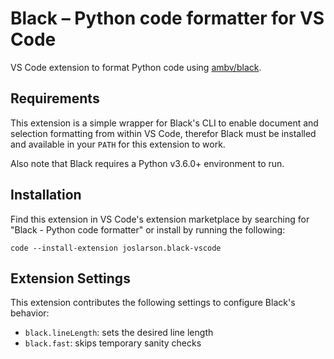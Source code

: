 # Black – Python code formatter for VS Code

VS Code extension to format Python code using [ambv/black](https://github.com/ambv/black).


## Requirements

This extension is a simple wrapper for Black's CLI to enable document and selection formatting from within VS Code, therefor Black must be installed and available in your `PATH` for this extension to work.

Also note that Black requires a Python v3.6.0+ environment to run.


## Installation

Find this extension in VS Code's extension marketplace by searching for "Black - Python code formatter" or install by running the following:

```
code --install-extension joslarson.black-vscode
```


## Extension Settings

This extension contributes the following settings to configure Black's behavior:

* `black.lineLength`: sets the desired line length
* `black.fast`: skips temporary sanity checks
